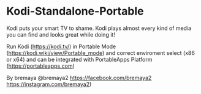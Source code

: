 # Kodi-Standalone-Portable
Kodi puts your smart TV to shame. Kodi plays almost every kind of media you can find and looks great while doing it!


Run Kodi (https://kodi.tv/) in Portable Mode (https://kodi.wiki/view/Portable_mode) and correct enviroment select (x86 or x64) and can be integrated with PortableApps Platform (https://portableapps.com)


By bremaya
@bremaya2
https://facebook.com/bremaya2
https://instagram.com/bremaya2)
